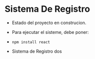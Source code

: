 <h1>Sistema De Registro</h1>

- Estado del proyecto en construcion.

- Para ejecutar el sisteme, debe poner:

- ```npm install react```

- Sistema de Registro dos

